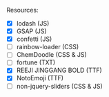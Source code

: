 Resources:
- [x] lodash (JS)
- [x] GSAP (JS)
- [x] confetti (JS)
- [ ] rainbow-loader (CSS)
- [ ] ChemDoodle (CSS & JS)
- [ ] fortune (TXT)
- [x] REEJI JINGGANG BOLD (TTF)
- [x] NotoEmoji (TTF)
- [ ] non-jquery-sliders (CSS & JS)
